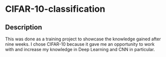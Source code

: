 # CIFAR-10-classification

## Description
This was done as a training project to showcase the knowledge gained after nine weeks. I chose CIFAR-10 because it gave me an opportunity to work with and increase my knowledge in Deep Learning and CNN in particular.
